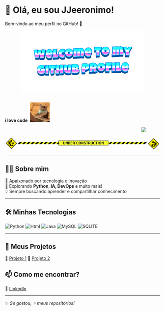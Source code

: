 # 👋 Olá, eu sou JJeeronimo!  
Bem-vindo ao meu perfil no GitHub! 🚀  

<div align="center">
    <img src="welcome-header.gif" alt="welcome to my github profile" width="400">
    <br>
    <br>
</div>


**i love code**&nbsp;&nbsp;![](cat-typing.gif)&nbsp;&nbsp;

<img src="party-furby.gif" align="right" width="60">

<br>

![](under-construction.gif)

---

## 🧑‍💻 Sobre mim  
🎯 Apaixonado por tecnologia e inovação  
🚀 Explorando **Python, IA, DevOps** e muito mais!  
💡 Sempre buscando aprender e compartilhar conhecimento  

---

## 🛠️ Minhas Tecnologias  
![Python](https://img.icons8.com/?size=100&id=12592&format=png&color=000000) 
![Html](https://img.icons8.com/?size=100&id=23028&format=png&color=000000)
![Java](https://img.icons8.com/?size=100&id=39854&format=png&color=000000)
![MySQL](https://img.icons8.com/?size=100&id=39855&format=png&color=000000) 
![SQLITE](https://img.icons8.com/?size=100&id=yjSayFwWHyCo&format=png&color=000000) 


---

## 🚀 Meus Projetos  
🔹 [Projeto 1](https://github.com/JJeeronimo/Video-locadora)
🔹 [Projeto 2](https://github.com/JJeeronimo/Projeto-de-Estacionamento)

## 📫 Como me encontrar?  
💼 [LinkedIn](https://www.linkedin.com/in/seuperfil/)  

---

✨ _Se gostou, ⭐ meus repositórios!_



